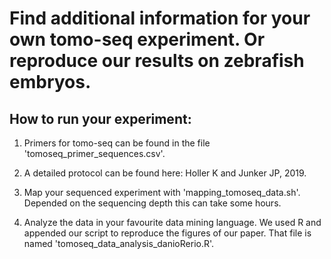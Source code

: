 # Find additional information for your own tomo-seq experiment. Or reproduce our results on zebrafish embryos.

## How to run your experiment: 

1. Primers for tomo-seq can be found in the file 'tomoseq_primer_sequences.csv'.

2. A detailed protocol can be found here: Holler K and Junker JP, 2019.

3. Map your sequenced experiment with 'mapping_tomoseq_data.sh'. Depended on the sequencing depth this can take some hours.

4. Analyze the data in your favourite data mining language. We used R and appended our script to reproduce the figures of our paper. That file is named 'tomoseq_data_analysis_danioRerio.R'.
